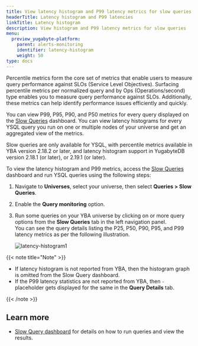 ```yaml
---
title: View latency histogram and P99 latency metrics for slow queries
headerTitle: Latency histogram and P99 latencies
linkTitle: Latency histogram
description: View histogram and P99 latency metrics for slow queries
menu:
  preview_yugabyte-platform:
    parent: alerts-monitoring
    identifier: latency-histogram
    weight: 50
type: docs
---
```


Percentile metrics form the core set of metrics that enable users to measure query performance against SLOs (Service Level Objectives). Surfacing percentile metrics per normalized query and by Ops (Operations/second) type enables you to measure query performance against SLOs. Additionally, these metrics can help identify performance issues efficiently and quickly.

You can view P99, P95, P90, and P50 metrics for every query displayed on the [Slow Queries](../../../yugabyte-platform/alerts-monitoring/slow-queries-dashboard/) dashboard.
You can view latency histograms for every YSQL query you run on one or multiple nodes of your universe and get an aggregated view of the metrics.

Slow queries are only available for YSQL, with percentile metrics available in YBA version 2.18.2 or later, and latency histogram support in YugabyteDB version 2.18.1 (or later), or 2.19.1 (or later).

To view the latency histogram and P99 metrics, access the [Slow Queries](../../../yugabyte-platform/alerts-monitoring/slow-queries-dashboard/) dashboard and run YSQL queries using the following steps:

1. Navigate to **Universes**, select your universe, then select **Queries > Slow Queries**.
1. Enable the **Query monitoring** option.
1. Run some queries on your YBA universe by clicking on or more query options from the **Slow Queries** tab in the left navigation panel.
    \
    You can see the query details listing the P25, P50, P90, P95, and P99 latency metrics as per the following illustration.

    ![latency-histogram1](/images/yp/alerts-monitoring/slow-queries/latency-histogram1.png)

{{< note title="Note" >}}

- If latency histogram is not reported from YBA, then the histogram graph is omitted from the Slow Query dashboard.
- If the P99 latency statistics are not reported from YBA, then `-` placeholder gets displayed for the same in the **Query Details** tab.

{{< /note >}}

## Learn more

- [Slow Query dashboard](../../../yugabyte-platform/alerts-monitoring/slow-queries-dashboard/) for details on how to run queries and view the results.
